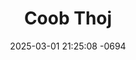 ---
layout: cast
date: 2025-03-01 21:25:08 -0694
categories: actor

# Site Attributes
title: "Coob Thoj"
permalink: "/cast/Coob_Thoj"

# Actor/Actress Attributes
thumbnail: "/cast/Coob Thoj.jpeg"
---